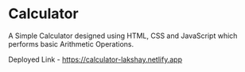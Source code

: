 # Calculator
A Simple Calculator designed using HTML, CSS and JavaScript which performs basic Arithmetic Operations.

Deployed Link - https://calculator-lakshay.netlify.app
